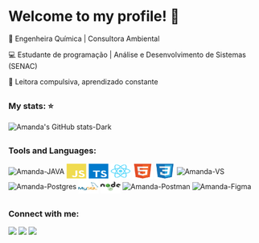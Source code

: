 ### <h1>Welcome to my profile! 👋</h1>

🌱 Engenheira Química | Consultora Ambiental
<p></p>
💻 Estudante de programação | Análise e Desenvolvimento de Sistemas (SENAC)
<p></p>
📖 Leitora compulsiva, aprendizado constante

##
### My stats: ⭐
<img alt="Amanda's GitHub stats-Dark" width="50%" src="https://github-readme-stats.vercel.app/api?username=amandakkm&show_icons=true&theme=synthwave"/>

##

<h3>Tools and Languages:</h3>
<div style="display: inline_block">
  <img align="center" alt="Amanda-JAVA" height="30" width="40" src="https://cdn.jsdelivr.net/gh/devicons/devicon/icons/java/java-original.svg"/>
  <img align="center" alt="Amanda-Js" height="30" width="40" src="https://raw.githubusercontent.com/devicons/devicon/master/icons/javascript/javascript-plain.svg">
  <img align="center" alt="Amanda-Ts" height="30" width="40" src="https://raw.githubusercontent.com/devicons/devicon/master/icons/typescript/typescript-plain.svg">
  <img align="center" alt="Amanda-React" height="30" width="40" src="https://raw.githubusercontent.com/devicons/devicon/master/icons/react/react-original.svg">
  <img align="center" alt="Amanda-HTML" height="30" width="40" src="https://raw.githubusercontent.com/devicons/devicon/master/icons/html5/html5-original.svg">
  <img align="center" alt="Amanda-CSS" height="30" width="40" src="https://raw.githubusercontent.com/devicons/devicon/master/icons/css3/css3-original.svg">
  <img align="center" alt="Amanda-VS" src="https://cdn.jsdelivr.net/gh/devicons/devicon/icons/vscode/vscode-original.svg" width="40" height="30"/>
  <img align="center" alt="Amanda-Postgres" height="30" width="40" src="https://cdn.jsdelivr.net/gh/devicons/devicon/icons/postgresql/postgresql-original.svg"/>
  <img align="center" alt="Amanda-MySQL" height="30" width="40" src="https://raw.githubusercontent.com/devicons/devicon/master/icons/mysql/mysql-original-wordmark.svg"/>
  <img align="center" alt="Amanda-Node" height="30" width="40" src="https://raw.githubusercontent.com/devicons/devicon/master/icons/nodejs/nodejs-original-wordmark.svg"/>
  <img align="center" alt="Amanda-Postman" height="30" width="40" src="https://www.vectorlogo.zone/logos/getpostman/getpostman-icon.svg"/>
  <img align="center" alt="Amanda-Figma" height="30" width="40" src="https://cdn.jsdelivr.net/gh/devicons/devicon/icons/figma/figma-original.svg"/>
</div>
  
  ##
 
<div> 
  <h3>Connect with me:</h3>
  <a href="https://instagram.com/amandakkm" target="_blank"><img src="https://img.shields.io/badge/-Instagram-%23E4405F?style=for-the-badge&logo=instagram&logoColor=white" target="_blank"></a>
  <a href="https://www.linkedin.com/in/amanda-marcos-5697211ab/" target="_blank"><img src="https://img.shields.io/badge/-LinkedIn-%230077B5?style=for-the-badge&logo=linkedin&logoColor=white" target="_blank"></a> 
  <a href = "mailto:amandakkm0202@gmail.com"><img src="https://img.shields.io/badge/-Gmail-%23333?style=for-the-badge&logo=gmail&logoColor=white" target="_blank"></a>
</div>

##
